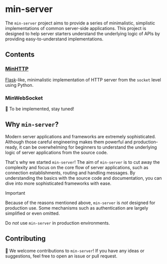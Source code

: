 # min-server

The `min-server` project aims to provide a series of minimalistic, simplistic implementations of common server-side applications. 
This project is designed to help server starters understand the underlying logic of APIs by providing easy-to-understand implementations.

## Contents
### [MinHTTP](minhttp/README.md)
[Flask](https://flask.palletsprojects.com/en/3.0.x/)-like, minimalistic implementation of HTTP server from the `socket` level using Python.

### MinWebSocket
🥳 To be implemented, stay tuned!

## Why `min-server`?
Modern server applications and frameworks are extremely sophisticated. Although those careful engineering makes them powerful and production-ready, it can be overwhelming for beginners to understand the underlying logic of server applications from the source code.

That's why we started `min-server`! The aim of `min-server` is to cut away the complexity and focus on the core flow of server applications, such as connection establishments, routing and handling messages. By understanding the basics with the source code and documentation, you can dive into more sophisticated frameworks with ease.

> [!IMPORTANT]
>
> Because of the reasons mentioned above, `min-server` is _not_ designed for production use. Some mechanisms such as authentication are largely simplified or even omitted. 
>
> Do _not_ use `min-server` in production environments.

## Contributing
🥳 We welcome contributions to `min-server`! If you have any ideas or suggestions, feel free to open an issue or pull request.